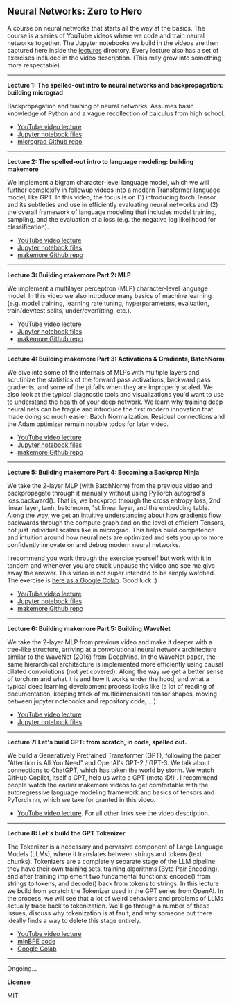 ## Neural Networks: Zero to Hero

A course on neural networks that starts all the way at the basics. The course is a series of YouTube videos where we code and train neural networks together. The Jupyter notebooks we build in the videos are then captured here inside the [lectures](lectures/) directory. Every lecture also has a set of exercises included in the video description. (This may grow into something more respectable).

---

**Lecture 1: The spelled-out intro to neural networks and backpropagation: building micrograd**

Backpropagation and training of neural networks. Assumes basic knowledge of Python and a vague recollection of calculus from high school.

- [YouTube video lecture](https://www.youtube.com/watch?v=VMj-3S1tku0)
- [Jupyter notebook files](lectures/micrograd)
- [micrograd Github repo](https://github.com/karpathy/micrograd)

---

**Lecture 2: The spelled-out intro to language modeling: building makemore**

We implement a bigram character-level language model, which we will further complexify in followup videos into a modern Transformer language model, like GPT. In this video, the focus is on (1) introducing torch.Tensor and its subtleties and use in efficiently evaluating neural networks and (2) the overall framework of language modeling that includes model training, sampling, and the evaluation of a loss (e.g. the negative log likelihood for classification).

- [YouTube video lecture](https://www.youtube.com/watch?v=PaCmpygFfXo)
- [Jupyter notebook files](lectures/makemore/makemore_part1_bigrams.ipynb)
- [makemore Github repo](https://github.com/karpathy/makemore)

---

**Lecture 3: Building makemore Part 2: MLP**

We implement a multilayer perceptron (MLP) character-level language model. In this video we also introduce many basics of machine learning (e.g. model training, learning rate tuning, hyperparameters, evaluation, train/dev/test splits, under/overfitting, etc.).

- [YouTube video lecture](https://youtu.be/TCH_1BHY58I)
- [Jupyter notebook files](lectures/makemore/makemore_part2_mlp.ipynb)
- [makemore Github repo](https://github.com/karpathy/makemore)

---

**Lecture 4: Building makemore Part 3: Activations & Gradients, BatchNorm**

We dive into some of the internals of MLPs with multiple layers and scrutinize the statistics of the forward pass activations, backward pass gradients, and some of the pitfalls when they are improperly scaled. We also look at the typical diagnostic tools and visualizations you'd want to use to understand the health of your deep network. We learn why training deep neural nets can be fragile and introduce the first modern innovation that made doing so much easier: Batch Normalization. Residual connections and the Adam optimizer remain notable todos for later video.

- [YouTube video lecture](https://youtu.be/P6sfmUTpUmc)
- [Jupyter notebook files](lectures/makemore/makemore_part3_bn.ipynb)
- [makemore Github repo](https://github.com/karpathy/makemore)

---

**Lecture 5: Building makemore Part 4: Becoming a Backprop Ninja**

We take the 2-layer MLP (with BatchNorm) from the previous video and backpropagate through it manually without using PyTorch autograd's loss.backward(). That is, we backprop through the cross entropy loss, 2nd linear layer, tanh, batchnorm, 1st linear layer, and the embedding table. Along the way, we get an intuitive understanding about how gradients flow backwards through the compute graph and on the level of efficient Tensors, not just individual scalars like in micrograd. This helps build competence and intuition around how neural nets are optimized and sets you up to more confidently innovate on and debug modern neural networks.

I recommend you work through the exercise yourself but work with it in tandem and whenever you are stuck unpause the video and see me give away the answer. This video is not super intended to be simply watched. The exercise is [here as a Google Colab](https://colab.research.google.com/drive/1WV2oi2fh9XXyldh02wupFQX0wh5ZC-z-?usp=sharing). Good luck :)

- [YouTube video lecture](https://youtu.be/q8SA3rM6ckI)
- [Jupyter notebook files](lectures/makemore/makemore_part4_backprop.ipynb)
- [makemore Github repo](https://github.com/karpathy/makemore)

---

**Lecture 6: Building makemore Part 5: Building WaveNet**

We take the 2-layer MLP from previous video and make it deeper with a tree-like structure, arriving at a convolutional neural network architecture similar to the WaveNet (2016) from DeepMind. In the WaveNet paper, the same hierarchical architecture is implemented more efficiently using causal dilated convolutions (not yet covered). Along the way we get a better sense of torch.nn and what it is and how it works under the hood, and what a typical deep learning development process looks like (a lot of reading of documentation, keeping track of multidimensional tensor shapes, moving between jupyter notebooks and repository code, ...).

- [YouTube video lecture](https://youtu.be/t3YJ5hKiMQ0)
- [Jupyter notebook files](lectures/makemore/makemore_part5_cnn1.ipynb)

---

**Lecture 7: Let's build GPT: from scratch, in code, spelled out.**

We build a Generatively Pretrained Transformer (GPT), following the paper "Attention is All You Need" and OpenAI's GPT-2 / GPT-3. We talk about connections to ChatGPT, which has taken the world by storm. We watch GitHub Copilot, itself a GPT, help us write a GPT (meta :D!) . I recommend people watch the earlier makemore videos to get comfortable with the autoregressive language modeling framework and basics of tensors and PyTorch nn, which we take for granted in this video.

- [YouTube video lecture](https://www.youtube.com/watch?v=kCc8FmEb1nY). For all other links see the video description.

---

**Lecture 8: Let's build the GPT Tokenizer**

The Tokenizer is a necessary and pervasive component of Large Language Models (LLMs), where it translates between strings and tokens (text chunks). Tokenizers are a completely separate stage of the LLM pipeline: they have their own training sets, training algorithms (Byte Pair Encoding), and after training implement two fundamental functions: encode() from strings to tokens, and decode() back from tokens to strings. In this lecture we build from scratch the Tokenizer used in the GPT series from OpenAI. In the process, we will see that a lot of weird behaviors and problems of LLMs actually trace back to tokenization. We'll go through a number of these issues, discuss why tokenization is at fault, and why someone out there ideally finds a way to delete this stage entirely.

- [YouTube video lecture](https://www.youtube.com/watch?v=zduSFxRajkE)
- [minBPE code](https://github.com/karpathy/minbpe)
- [Google Colab](https://colab.research.google.com/drive/1y0KnCFZvGVf_odSfcNAws6kcDD7HsI0L?usp=sharing)

---

Ongoing...

**License**

MIT

